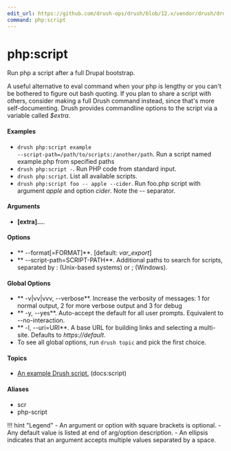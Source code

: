 ```yaml
---
edit_url: https://github.com/drush-ops/drush/blob/12.x/vendor/drush/drush/src/Commands/core/PhpCommands.php
command: php:script
---
```

# php:script

Run php a script after a full Drupal bootstrap.

A useful alternative to eval command when your php is lengthy or you
can't be bothered to figure out bash quoting. If you plan to share a
script with others, consider making a full Drush command instead, since
that's more self-documenting.  Drush provides commandline options to the
script via a variable called *$extra*.

#### Examples

- <code>drush php:script example --script-path=/path/to/scripts:/another/path</code>. Run a script named example.php from specified paths
- <code>drush php:script -</code>. Run PHP code from standard input.
- <code>drush php:script</code>. List all available scripts.
- <code>drush php:script foo -- apple --cider</code>. Run foo.php script with argument *apple* and option *cider*. Note the *--* separator.

#### Arguments

- **[extra]...**. 

#### Options

- ** --format[=FORMAT]**.  [default: *var_export*]
- ** --script-path=SCRIPT-PATH**. Additional paths to search for scripts, separated by : (Unix-based systems) or ; (Windows).

#### Global Options

- ** -v|vv|vvv, --verbose**. Increase the verbosity of messages: 1 for normal output, 2 for more verbose output and 3 for debug
- ** -y, --yes**. Auto-accept the default for all user prompts. Equivalent to --no-interaction.
- ** -l, --uri=URI**. A base URL for building links and selecting a multi-site. Defaults to *https://default*.
- To see all global options, run <code>drush topic</code> and pick the first choice.

#### Topics

- [An example Drush script.](https://raw.githubusercontent.com/drush-ops/drush/12.x/examples/helloworld.script) (docs:script)

#### Aliases

- scr
- php-script

!!! hint "Legend"
    - An argument or option with square brackets is optional.
    - Any default value is listed at end of arg/option description.
    - An ellipsis indicates that an argument accepts multiple values separated by a space.